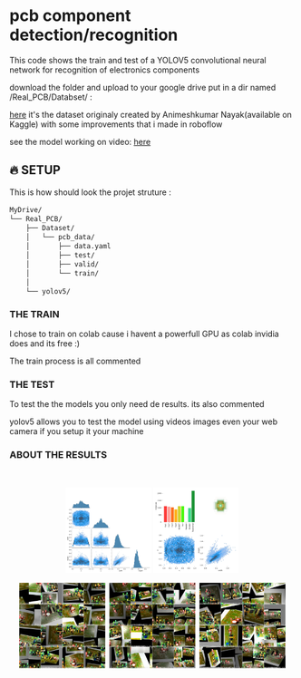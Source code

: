 # pcb component detection/recognition

This code shows the train and test of a YOLOV5 convolutional neural network for recognition of electronics components

download the folder and upload to your google drive put in a dir named /Real_PCB/Databset/ :

<a href="https://drive.google.com/drive/folders/1odzD298ImaHI3NKozQNGIgKbflzgSWIn?usp=sharing">here</a> it's the dataset originaly created by Animeshkumar Nayak(available on Kaggle) with some improvements that i made in roboflow

see the model working on video: <a href="https://www.linkedin.com/embed/feed/update/urn:li:ugcPost:6893204326802948096">here</a>

## 🔥 SETUP

This is how should look the projet struture :  
```
MyDrive/
└── Real_PCB/
    ├── Dataset/
    │   └── pcb_data/
    │       ├── data.yaml     
    │       ├── test/
    │       ├── valid/
    │       └── train/
    │   
    └── yolov5/
```
### THE TRAIN 

I chose to train on colab cause i havent a powerfull GPU as colab invidia does and its free :)

The train process is all commented 

### THE TEST

To test the the models you only need de results. its also commented 

yolov5 allows you to test the model using videos images even your web camera if you setup it your machine    

### ABOUT THE RESULTS 
<br>
<p align="center">
  <IMG src="yolov5s_results15/labels_correlogram.jpg"  width="30%">
  <IMG src="yolov5s_results15/labels.jpg"  width="30%">
</p>


<p align="center">
      <IMG src="yolov5s_results15/train_batch0.jpg" width="30%">&nbsp
      <IMG src="yolov5s_results15/train_batch1.jpg" width="30%">&nbsp
      <IMG src="yolov5s_results15/train_batch2.jpg" width="30%">
</p>